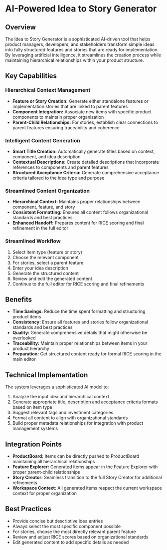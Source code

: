# AI-Powered Idea to Story Generator

## Overview

The Idea to Story Generator is a sophisticated AI-driven tool that helps product managers, developers, and stakeholders transform simple ideas into fully structured features and stories that are ready for implementation. By leveraging artificial intelligence, it streamlines the creation process while maintaining hierarchical relationships within your product structure.

## Key Capabilities

### Hierarchical Context Management

- **Feature or Story Creation:** Generate either standalone features or implementation stories that are linked to parent features
- **Component Integration:** Associate new items with specific product components to maintain proper organization
- **Parent-Child Relationships:** For stories, establish clear connections to parent features ensuring traceability and coherence

### Intelligent Content Generation

- **Smart Title Creation:** Automatically generate titles based on context, component, and idea description
- **Contextual Descriptions:** Create detailed descriptions that incorporate references to components and parent features
- **Structured Acceptance Criteria:** Generate comprehensive acceptance criteria tailored to the idea type and purpose

### Streamlined Content Organization

- **Hierarchical Context:** Maintains proper relationships between component, feature, and story
- **Consistent Formatting:** Ensures all content follows organizational standards and best practices
- **Enhanced Handoff:** Prepares content for RICE scoring and final refinement in the full editor

### Streamlined Workflow

1. Select item type (feature or story)
2. Choose the relevant component
3. For stories, select a parent feature
4. Enter your idea description
5. Generate the structured content
6. Review and edit the generated content
7. Continue to the full editor for RICE scoring and final refinements

## Benefits

- **Time Savings:** Reduce the time spent formatting and structuring product items
- **Consistency:** Ensure all features and stories follow organizational standards and best practices
- **Quality:** Generate comprehensive details that might otherwise be overlooked
- **Traceability:** Maintain proper relationships between items in your product hierarchy
- **Preparation:** Get structured content ready for formal RICE scoring in the main editor

## Technical Implementation

The system leverages a sophisticated AI model to:

1. Analyze the input idea and hierarchical context
2. Generate appropriate title, description and acceptance criteria formats based on item type
3. Suggest relevant tags and investment categories
4. Format all content to align with organizational standards
5. Build proper metadata relationships for integration with product management systems

## Integration Points

- **ProductBoard:** Items can be directly pushed to ProductBoard maintaining all hierarchical relationships
- **Feature Explorer:** Generated items appear in the Feature Explorer with proper parent-child relationships
- **Story Creator:** Seamless transition to the full Story Creator for additional refinements
- **Workspace Context:** All generated items respect the current workspace context for proper organization

## Best Practices

- Provide concise but descriptive idea entries
- Always select the most specific component possible
- For stories, choose the most directly relevant parent feature
- Review and adjust RICE scores based on organizational standards
- Edit generated content to add specific details as needed
